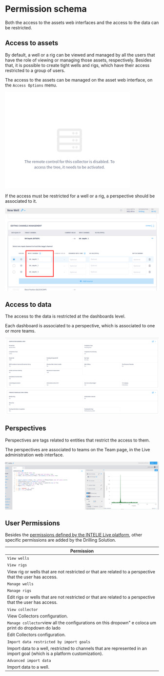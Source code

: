 # Permission schema

Both the access to the assets web interfaces and the access to the data can be restricted.

## Access to assets

By default, a well or a rig can be viewed and managed by all the users that have the role of viewing or managing those assets, respectively. Besides that, it is possible to create tight wells and rigs, which have their access restricted to a group of users.

The access to the assets can be managed on the asset web interface, on the `Access Options` menu.

![Access options are available on wells and on rigs](<../.gitbook/assets/image (40).png>)

If the access must be restricted for a well or a rig, a perspective should be associated to it.

![The perspective selection for an asset](<../.gitbook/assets/image (217).png>)

## Access to data

The access to the data is restricted at the dashboards level.

Each dashboard is associated to a perspective, which is associated to one or more teams.

![The perspective selection for a dashboard](<../.gitbook/assets/image (188).png>)

## Perspectives

Perspectives are tags related to entities that restrict the access to them.

The perspectives are associated to teams on the Team page, in the Live administration web interface.

![Perspectives can be associated to teams](<../.gitbook/assets/image (22).png>)

## User Permissions

Besides the [permissions defined by the INTELIE Live platform](https://platform.intelie.com/features/access-permision#user-basic-permissions), other specific permissions are added by the Drilling Solution.



| Permission                                                                                                                |
| ------------------------------------------------------------------------------------------------------------------------- |
| `View wells`                                                                                                              |
| `View rigs`                                                                                                               |
| View rig or wells that are not restricted or that are related to a perspective that the user has access.                  |
| `Manage wells`                                                                                                            |
| `Manage rigs`                                                                                                             |
| Edit rigs or wells that are not restricted or that are related to a perspective that the user has access.                 |
| `View collector`                                                                                                          |
| View Collectors configuration.                                                                                            |
| `Manage collector`view all the configurations on this dropown" e coloca um print do dropdown do lado                      |
| Edit Collectors configuration.                                                                                            |
| `Import data restricted by import goals`                                                                                  |
| Import data to a well, restricted to channels that are represented in an import goal (which is a platform customization). |
| `Advanced import data`                                                                                                    |
| Import data to a well.                                                                                                    |

